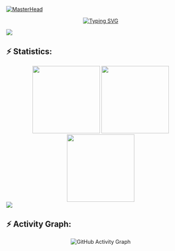 [![MasterHead](https://user-images.githubusercontent.com/74038190/213910845-af37a709-8995-40d6-be59-724526e3c3d7.gif)](https://judeotine.vercel.app/)

<p align="center">
  <a href="https://git.io/typing-svg">
    <img src="https://readme-typing-svg.demolab.com?font=Fira+Code&weight=500&pause=1000&color=EAF70A&center=true&vCenter=true&width=800&height=30&lines=FullStack+Developer;MERN+Stack+Developer;Open+Source+Contributor" alt="Typing SVG" />
  </a>
</p>

<img src="https://user-images.githubusercontent.com/73097560/115834477-dbab4500-a447-11eb-908a-139a6edaec5c.gif">

<h2 align="left">⚡ Statistics:</h2>
<div align="center">
  <img src="http://github-profile-summary-cards.vercel.app/api/cards/stats?username=Dev2139&theme=github_dark" height="180em" />
  <img src="http://github-profile-summary-cards.vercel.app/api/cards/most-commit-language?username=Dev2139&theme=github_dark" height="180em" />
  <img src="http://github-profile-summary-cards.vercel.app/api/cards/repos-per-language?username=Dev2139&theme=github_dark" height="180em" />
</div>

<img src="https://user-images.githubusercontent.com/73097560/115834477-dbab4500-a447-11eb-908a-139a6edaec5c.gif">

<h2 align="left">⚡ Activity Graph:</h2>
<p align="center">
  <img src="https://github-readme-activity-graph.vercel.app/graph?username=Dev2139&theme=github-compact" alt="GitHub Activity Graph" />
</p>

